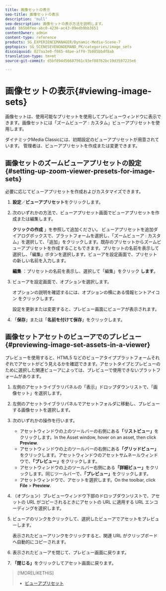 ```yaml
---
title: 画像セットの表示
seo-title: 画像セットの表示
description: 'null'
seo-description: 画像セットの表示方法を説明します。
uuid: bb5b0fee-abc0-4236-ac43-09edb9bb3651
contentOwner: admin
content-type: reference
products: SG_EXPERIENCEMANAGER/Dynamic-Media-Scene-7
geptopics: SG_SCENESEVENONDEMAND_PK/categories/image_sets
discoiquuid: 027aa3e0-f085-48ae-aff9-7b805bbdf8ab
translation-type: tm+mt
source-git-commit: d5bf894d56687561c93ef08762bc19d3597225e6

---
```



# 画像セットの表示{#viewing-image-sets}

画像セットは、使用可能なプリセットを使用してプレビューウィンドウに表示できます。画像セットには「ズームビューア : カスタム」ビューアプリセットを使用します。

ダイナミックMedia Classicには、初期設定のビューアプリセットが用意されています。 管理者は、ビューアプリセットを作成または変更できます。

## 画像セットのズームビューアプリセットの設定 {#setting-up-zoom-viewer-presets-for-image-sets}

必要に応じてビューアプリセットを作成およびカスタマイズできます。

1. **設定**／**ビューアプリセット**&#x200B;をクリックします。
1. 次のいずれかの方法で、ビューアプリセット画面でビューアプリセットを作成または編集します。

   **クリックの作成** 」を参照して追加ください。 ビューアプリセットを追加ダイアログボックスで、プラットフォームを選択し、「ズームビューア : カスタム」を選択して、「追加」をクリックします。既存のプリセットからズームビューアプリセットを作成することもできます。プリセットの名前を表示して選択し、「編集」ボタンを選択します。ビューアを設定画面で、プリセットの新しい名前を入力します。

   **編集** ：プリセットの名前を表示し、選択して「編集」をクリック **します**。

1. ビューアを設定画面で、オプションを選択します。

   オプションの説明を確認するには、オプションの横にある情報ヒントアイコン  をクリックします。

   設定を更新または変更すると、プレビュー画面にビューアが表示されます。

1. 「**保存**」または「**名前を付けて保存**」をクリックします。

## 画像セットアセットのビューアでのプレビュー {#previewing-image-set-assets-in-a-viewer}

プレビューを使用すると、HTML5 などのビューアタイププラットフォームそれぞれでアセットがどう見えるかを確認できます。アセットタイプとプレビューのために選択した関連ビューアによっては、プレビューで使用できないプラットフォームがあります。

1. 左側のアセットライブラリパネルの「表示」ドロップダウンリストで、「画像セット」を選択します。
1. 左側のアセットライブラリパネルでアセットフォルダに移動し、プレビューする画像セットを選択します。
1. 次のいずれかの操作を行います。

   * アセットウィンドウの上のツールバーの右側にある&#x200B;**「リストビュー」**&#x200B;をクリックします。In the Asset window, hover on an asset, then click **Preview**.
   * アセットウィンドウの上のツールバーの右側にある&#x200B;**「グリッドビュー」**&#x200B;をクリックします。アセットウィンドウのアセットサムネールウィンドウで、**「プレビュー」**&#x200B;をクリックします。
   * アセットウィンドウの上のツールバー右側にある&#x200B;**「詳細ビュー」**&#x200B;をクリックします。同じツールバーで、**「プレビュー」**&#x200B;をクリックします。
   * アセットウィンドウで、アセットを選択します。On the toolbar, click **File** > **Preview**.

1. （オプション）プレビューウィンドウ下部のドロップダウンリストで、アセットの URL がコピーされるときにアセットの URL に適用する URL エンコーディングを選択します。
1. ビューアのリンクをクリックして、選択したビューアでアセットをプレビューします。

   表示されたビューアリンクをクリックすると、関連 URL がクリップボードへ自動的にコピーされます。

1. 表示されたビューアを閉じて、プレビュー画面に戻ります。
1. **「閉じる」**&#x200B;をクリックしてアセット画面に戻ります。

>[!MORELIKETHIS]
>
>* [ビューアプリセット](application-setup.md#viewer_presets)

